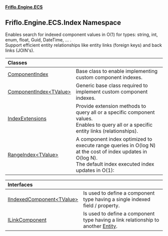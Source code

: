 #### [Friflo.Engine.ECS](index.md 'index')

## Friflo.Engine.ECS.Index Namespace

Enables search for indexed component values in O(1) for types: string, int, enum, float, Guid, DateTime, ... . <br/>
Support efficient entity relationships like entity links (foreign keys) and back links (JOIN's).

| Classes | |
| :--- | :--- |
| [ComponentIndex](ComponentIndex.md 'Friflo.Engine.ECS.Index.ComponentIndex') | Base class to enable implementing custom component indexes. |
| [ComponentIndex&lt;TValue&gt;](ComponentIndex_TValue_.md 'Friflo.Engine.ECS.Index.ComponentIndex<TValue>') | Generic base class required to implement custom component indexes. |
| [IndexExtensions](IndexExtensions.md 'Friflo.Engine.ECS.Index.IndexExtensions') | Provide extension methods to query all or a specific component values.<br/> Enables to query all or a specific entity links (relationships). |
| [RangeIndex&lt;TValue&gt;](RangeIndex_TValue_.md 'Friflo.Engine.ECS.Index.RangeIndex<TValue>') | A component index optimized to execute range queries in O(log N) at the cost of index updates in O(log N).<br/> The default index executed index updates in O(1): |

| Interfaces | |
| :--- | :--- |
| [IIndexedComponent&lt;TValue&gt;](IIndexedComponent_TValue_.md 'Friflo.Engine.ECS.Index.IIndexedComponent<TValue>') | Is used to define a component type having a single indexed field / property. |
| [ILinkComponent](ILinkComponent.md 'Friflo.Engine.ECS.Index.ILinkComponent') | Is used to define a component type having a link relationship to another [Entity](Entity.md 'Friflo.Engine.ECS.Entity'). |

